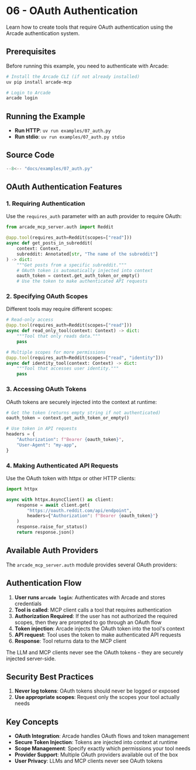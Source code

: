 # 06 - OAuth Authentication

Learn how to create tools that require OAuth authentication using the Arcade authentication system.

## Prerequisites

Before running this example, you need to authenticate with Arcade:

```bash
# Install the Arcade CLI (if not already installed)
uv pip install arcade-mcp

# Login to Arcade
arcade login
```

## Running the Example

- **Run HTTP**: `uv run examples/07_auth.py`
- **Run stdio**: `uv run examples/07_auth.py stdio`

## Source Code

```python
--8<-- "docs/examples/07_auth.py"
```

## OAuth Authentication Features

### 1. Requiring Authentication

Use the `requires_auth` parameter with an auth provider to require OAuth:

```python
from arcade_mcp_server.auth import Reddit

@app.tool(requires_auth=Reddit(scopes=["read"]))
async def get_posts_in_subreddit(
    context: Context,
    subreddit: Annotated[str, "The name of the subreddit"]
) -> dict:
    """Get posts from a specific subreddit."""
    # OAuth token is automatically injected into context
    oauth_token = context.get_auth_token_or_empty()
    # Use the token to make authenticated API requests
```

### 2. Specifying OAuth Scopes

Different tools may require different scopes:

```python
# Read-only access
@app.tool(requires_auth=Reddit(scopes=["read"]))
async def read_only_tool(context: Context) -> dict:
    """Tool that only reads data."""
    pass

# Multiple scopes for more permissions
@app.tool(requires_auth=Reddit(scopes=["read", "identity"]))
async def identity_tool(context: Context) -> dict:
    """Tool that accesses user identity."""
    pass
```

### 3. Accessing OAuth Tokens

OAuth tokens are securely injected into the context at runtime:

```python
# Get the token (returns empty string if not authenticated)
oauth_token = context.get_auth_token_or_empty()

# Use token in API requests
headers = {
    "Authorization": f"Bearer {oauth_token}",
    "User-Agent": "my-app",
}
```

### 4. Making Authenticated API Requests

Use the OAuth token with httpx or other HTTP clients:

```python
import httpx

async with httpx.AsyncClient() as client:
    response = await client.get(
        "https://oauth.reddit.com/api/endpoint",
        headers={"Authorization": f"Bearer {oauth_token}"}
    )
    response.raise_for_status()
    return response.json()
```

## Available Auth Providers

The `arcade_mcp_server.auth` module provides several OAuth providers:

## Authentication Flow

1. **User runs `arcade login`**: Authenticates with Arcade and stores credentials
2. **Tool is called**: MCP client calls a tool that requires authentication
3. **Authorization Required**: If the user has not authorized the required scopes, then they are prompted to go through an OAuth flow
3. **Token injection**: Arcade injects the OAuth token into the tool's context
4. **API request**: Tool uses the token to make authenticated API requests
5. **Response**: Tool returns data to the MCP client

The LLM and MCP clients never see the OAuth tokens - they are securely injected server-side.

## Security Best Practices

1. **Never log tokens**: OAuth tokens should never be logged or exposed
2. **Use appropriate scopes**: Request only the scopes your tool actually needs

## Key Concepts

- **OAuth Integration**: Arcade handles OAuth flows and token management
- **Secure Token Injection**: Tokens are injected into context at runtime
- **Scope Management**: Specify exactly which permissions your tool needs
- **Provider Support**: Multiple OAuth providers available out of the box
- **User Privacy**: LLMs and MCP clients never see OAuth tokens
